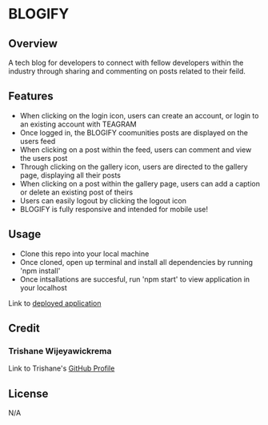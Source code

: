 # BLOGIFY

## Overview

A tech blog for developers to connect with fellow developers within the industry through sharing and commenting on posts related to their feild.

## Features

- When clicking on the login icon, users can create an account, or login to an existing account with TEAGRAM
- Once logged in, the BLOGIFY coomunities posts are displayed on the users feed
- When clicking on a post within the feed, users can comment and view the users post
- Through clicking on the gallery icon, users are directed to the gallery page, displaying all their posts
- When clicking on a post within the gallery page, users can add a caption or delete an existing post of theirs
- Users can easily logout by clicking the logout icon
- BLOGIFY is fully responsive and intended for mobile use!

## Usage

- Clone this repo into your local machine
- Once cloned, open up terminal and install all dependencies by running 'npm install'
- Once intsallations are succesful, run 'npm start' to view application in your localhost

Link to [deployed application](https://blogify-fordevelopers.herokuapp.com/)

## Credit

### Trishane Wijeyawickrema

Link to Trishane's [GitHub Profile](https://github.com/Trishaneww)

## License

N/A

